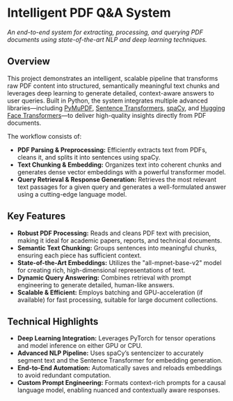 # Intelligent PDF Q&A System

*An end-to-end system for extracting, processing, and querying PDF documents using state-of-the-art NLP and deep learning techniques.*

## Overview

This project demonstrates an intelligent, scalable pipeline that transforms raw PDF content into structured, semantically meaningful text chunks and leverages deep learning to generate detailed, context-aware answers to user queries. Built in Python, the system integrates multiple advanced libraries—including [PyMuPDF](https://pymupdf.readthedocs.io), [Sentence Transformers](https://www.sbert.net), [spaCy](https://spacy.io), and [Hugging Face Transformers](https://huggingface.co)—to deliver high-quality insights directly from PDF documents.

The workflow consists of:

- **PDF Parsing & Preprocessing:** Efficiently extracts text from PDFs, cleans it, and splits it into sentences using spaCy.
- **Text Chunking & Embedding:** Organizes text into coherent chunks and generates dense vector embeddings with a powerful transformer model.
- **Query Retrieval & Response Generation:** Retrieves the most relevant text passages for a given query and generates a well-formulated answer using a cutting-edge language model.

## Key Features

- **Robust PDF Processing:** Reads and cleans PDF text with precision, making it ideal for academic papers, reports, and technical documents.
- **Semantic Text Chunking:** Groups sentences into meaningful chunks, ensuring each piece has sufficient context.
- **State-of-the-Art Embeddings:** Utilizes the "all-mpnet-base-v2" model for creating rich, high-dimensional representations of text.
- **Dynamic Query Answering:** Combines retrieval with prompt engineering to generate detailed, human-like answers.
- **Scalable & Efficient:** Employs batching and GPU-acceleration (if available) for fast processing, suitable for large document collections.

## Technical Highlights

- **Deep Learning Integration:** Leverages PyTorch for tensor operations and model inference on either GPU or CPU.
- **Advanced NLP Pipeline:** Uses spaCy’s sentencizer to accurately segment text and the Sentence Transformer for embedding generation.
- **End-to-End Automation:** Automatically saves and reloads embeddings to avoid redundant computation.
- **Custom Prompt Engineering:** Formats context-rich prompts for a causal language model, enabling nuanced and contextually aware responses.

